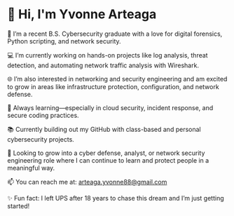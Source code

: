 # 👋 Hi, I'm Yvonne Arteaga

🔐 I’m a recent B.S. Cybersecurity graduate with a love for digital forensics, Python scripting, and network security.

💻 I’m currently working on hands-on projects like log analysis, threat detection, and automating network traffic analysis with Wireshark.

🌐 I’m also interested in networking and security engineering and am excited to grow in areas like infrastructure protection, configuration, and network defense.

🌱 Always learning—especially in cloud security, incident response, and secure coding practices.

📚 Currently building out my GitHub with class-based and personal cybersecurity projects.

🎯 Looking to grow into a cyber defense, analyst, or network security engineering role where I can continue to learn and protect people in a meaningful way.

📫 You can reach me at: arteaga.yvonne88@gmail.com

✨ Fun fact: I left UPS after 18 years to chase this dream and I’m just getting started!
